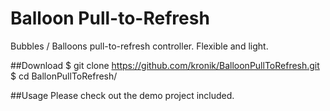 Balloon Pull-to-Refresh
======================

Bubbles / Balloons pull-to-refresh controller. Flexible and light. 

##Download
    $ git clone https://github.com/kronik/BalloonPullToRefresh.git
    $ cd BallonPullToRefresh/

##Usage
Please check out the demo project included.